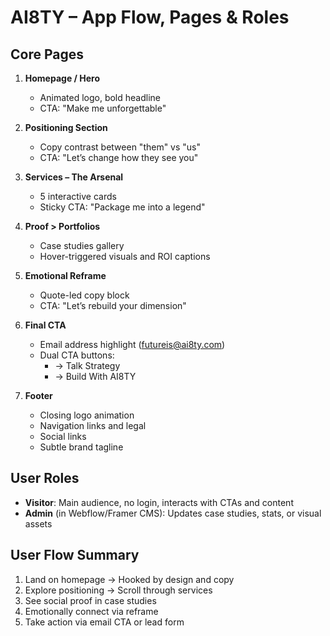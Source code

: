 # AI8TY – App Flow, Pages & Roles

## Core Pages

1. **Homepage / Hero**
   - Animated logo, bold headline
   - CTA: "Make me unforgettable"

2. **Positioning Section**
   - Copy contrast between "them" vs "us"
   - CTA: "Let’s change how they see you"

3. **Services – The Arsenal**
   - 5 interactive cards
   - Sticky CTA: "Package me into a legend"

4. **Proof > Portfolios**
   - Case studies gallery
   - Hover-triggered visuals and ROI captions

5. **Emotional Reframe**
   - Quote-led copy block
   - CTA: "Let’s rebuild your dimension"

6. **Final CTA**
   - Email address highlight (futureis@ai8ty.com)
   - Dual CTA buttons:
     - → Talk Strategy
     - → Build With AI8TY

7. **Footer**
   - Closing logo animation
   - Navigation links and legal
   - Social links
   - Subtle brand tagline

## User Roles

- **Visitor**: Main audience, no login, interacts with CTAs and content
- **Admin** (in Webflow/Framer CMS): Updates case studies, stats, or visual assets

## User Flow Summary

1. Land on homepage → Hooked by design and copy  
2. Explore positioning → Scroll through services  
3. See social proof in case studies  
4. Emotionally connect via reframe  
5. Take action via email CTA or lead form  
